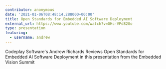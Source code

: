 ```yaml
---
contributor: anonymous
date: '2021-01-06T08:48:14.288000+00:00'
title: Open Standards for Embedded AI Software Deployment
external_url: https://www.youtube.com/watch?v=GHc-VPd82Go
type: presentation
featuring:
  - username: andrew
---
```


Codeplay Software's Andrew Richards Reviews Open Standards for Embedded AI Software Deployment in this presentation 
from the Embedded Vision Summit
